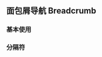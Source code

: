 ## 面包屑导航 Breadcrumb

<box>

### 基本使用

<vuecode md>
<div slot="demo">
  <Demos-Breadcrumb-Basic />
</div>
</vuecode>

</box>
<box>

### 分隔符

<vuecode md>
<div slot="demo">
  <Demos-Breadcrumb-Separator />
</div>
</vuecode>

</box>